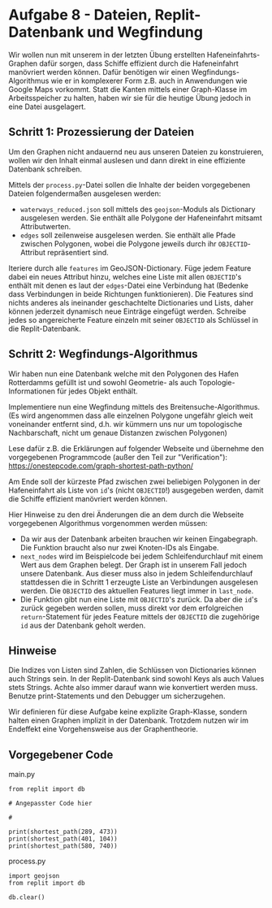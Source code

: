 # Aufgabe 8 - Dateien, Replit-Datenbank und Wegfindung

Wir wollen nun mit unserem in der letzten Übung erstellten Hafeneinfahrts-Graphen dafür sorgen, dass Schiffe effizient durch die Hafeneinfahrt manövriert werden können. Dafür benötigen wir einen Wegfindungs-Algorithmus wie er in komplexerer Form z.B. auch in Anwendungen wie Google Maps vorkommt. Statt die Kanten mittels einer Graph-Klasse im Arbeitsspeicher zu halten, haben wir sie für die heutige Übung jedoch in eine Datei ausgelagert.

## Schritt 1: Prozessierung der Dateien

Um den Graphen nicht andauernd neu aus unseren Dateien zu konstruieren, wollen wir den Inhalt einmal auslesen und dann direkt in eine effiziente Datenbank schreiben.

Mittels der ``process.py``-Datei sollen die Inhalte der beiden vorgegebenen Dateien folgendermaßen ausgelesen werden:

- ``waterways_reduced.json`` soll mittels des ``geojson``-Moduls als Dictionary ausgelesen werden. Sie enthält alle Polygone der Hafeneinfahrt mitsamt Attributwerten.
- ``edges`` soll zeilenweise ausgelesen werden. Sie enthält alle Pfade zwischen Polygonen, wobei die Polygone jeweils durch ihr ``OBJECTID``-Attribut repräsentiert sind.

Iteriere durch alle ``features`` im GeoJSON-Dictionary. Füge jedem Feature dabei ein neues Attribut hinzu, welches eine Liste mit allen ``OBJECTID``'s enthält mit denen es laut der ``edges``-Datei eine Verbindung hat (Bedenke dass Verbindungen in beide Richtungen funktionieren). Die Features sind nichts anderes als ineinander geschachtelte Dictionaries und Lists, daher können jederzeit dynamisch neue Einträge eingefügt werden. Schreibe jedes so angereicherte Feature einzeln mit seiner ``OBJECTID`` als Schlüssel in die Replit-Datenbank.


## Schritt 2: Wegfindungs-Algorithmus

Wir haben nun eine Datenbank welche mit den Polygonen des Hafen Rotterdamms gefüllt ist und sowohl Geometrie- als auch Topologie-Informationen für jedes Objekt enthält.

Implementiere nun eine Wegfindung mittels des Breitensuche-Algorithmus. (Es wird angenommen dass alle einzelnen Polygone ungefähr gleich weit voneinander entfernt sind, d.h. wir kümmern uns nur um topologische Nachbarschaft, nicht um genaue Distanzen zwischen Polygonen) 

Lese dafür z.B. die Erklärungen auf folgender Webseite und übernehme den vorgegebenen Programmcode (außer den Teil zur "Verification"): https://onestepcode.com/graph-shortest-path-python/

Am Ende soll der kürzeste Pfad zwischen zwei beliebigen Polygonen in der Hafeneinfahrt als Liste von ``id``'s (nicht ``OBJECTID``!) ausgegeben werden, damit die Schiffe effizient manövriert werden können.

Hier Hinweise zu den drei Änderungen die an dem durch die Webseite vorgegebenen Algorithmus vorgenommen werden müssen: 
- Da wir aus der Datenbank arbeiten brauchen wir keinen Eingabegraph. Die Funktion braucht also nur zwei Knoten-IDs als Eingabe.
- ``next_nodes`` wird im Beispielcode bei jedem Schleifendurchlauf mit einem Wert aus dem Graphen belegt. Der Graph ist in unserem Fall jedoch unsere Datenbank. Aus dieser muss also in jedem Schleifendurchlauf stattdessen die in Schritt 1 erzeugte Liste an Verbindungen ausgelesen werden. Die ``OBJECTID`` des aktuellen Features liegt immer in ``last_node``.
- Die Funktion gibt nun eine Liste mit ``OBJECTID``'s zurück. Da aber die ``id``'s zurück gegeben werden sollen, muss direkt vor dem erfolgreichen ``return``-Statement für jedes Feature mittels der ``OBJECTID`` die zugehörige ``id`` aus der Datenbank geholt werden.


## Hinweise

Die Indizes von Listen sind Zahlen, die Schlüssen von Dictionaries können auch Strings sein. In der Replit-Datenbank sind sowohl Keys als auch Values stets Strings. Achte also immer darauf wann wie konvertiert werden muss. Benutze print-Statements und den Debugger um sicherzugehen.

Wir definieren für diese Aufgabe keine explizite Graph-Klasse, sondern halten einen Graphen implizit in der Datenbank. Trotzdem nutzen wir im Endeffekt eine Vorgehensweise aus der Graphentheorie.

## Vorgegebener Code

main.py
```python3
from replit import db

# Angepasster Code hier

#

print(shortest_path(289, 473))
print(shortest_path(401, 104))
print(shortest_path(580, 740))

```

process.py
```python3
import geojson
from replit import db

db.clear()
```
